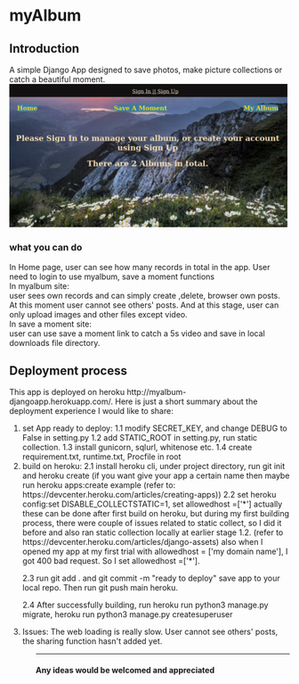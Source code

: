 # myAlbum

<h2>Introduction</h2>
A simple Django App designed to save photos, make picture collections or catch a beautiful moment.
<img src="static/css/myalbumcover.png" width="500"/>
<h3>what you can do</h3>
<p>
In Home page, user can see how many records in total in the app. User need to login to use myalbum, save a moment functions <br>In myalbum site: <br>user sees own records and can simply create ,delete, browser own posts. At this moment user cannot see others' posts. And at this stage, user can only upload images and other files except video. <br>In save a moment site:<br>user can use save a moment link to catch a 5s video and save in local downloads file directory.
</p>

<h2>Deployment process</h2>
This app is deployed on heroku http://myalbum-djangoapp.herokuapp.com/. 
Here is just a short summary about the deployment experience I would like to share:
<ol>
<li> set App ready to deploy:
   1.1 modify SECRET_KEY, and change DEBUG to False in setting.py
   1.2 add STATIC_ROOT in setting.py, run static collection.
   1.3 install gunicorn, sqlurl, whitenose etc. 
   1.4 create requirement.txt, runtime.txt, Procfile in root
</li>
<li> build on heroku:
   2.1 install heroku cli, under project directory, run git init and heroku create (if you want give your app a certain name then maybe run heroku apps:create example (refer to: https://devcenter.heroku.com/articles/creating-apps))
   2.2 set heroku config:set DISABLE_COLLECTSTATIC=1, set allowedhost =['*'] actually these can be done after first build on heroku, but during my first building process, there were couple of issues related to static collect, so I did it before and also ran static collection locally at earlier stage 1.2. (refer to https://devcenter.heroku.com/articles/django-assets)
   also when I opened my app at my first trial with allowedhost = ['my domain name'], I got 400 bad request. So  I set allowedhost =['*'].
   
   2.3 run git add . and git commit -m "ready to deploy" save app to your local repo. Then run git push main heroku. 
    
   
   2.4 After successfully building, run heroku run python3 manage.py migrate, heroku run python3 manage.py createsuperuser
</li>
<li>Issues:
The web loading is really slow.
User cannot see others' posts, the sharing function hasn't added yet.

</li>
<ol>
<hr>
<h4>Any ideas would be welcomed and appreciated</h4>
